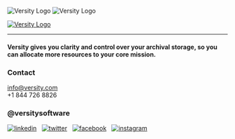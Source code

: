 
![Versity Logo](https://www.versity.com/wp-content/themes/versity-theme/assets/img/svg/logo.svg#gh-light-mode-only)
![Versity Logo](https://www.versity.com/wp-content/themes/versity-theme/assets/img/svg/logo-white.svg#gh-dark-mode-only)


[![Versity Logo](https://github.com/versity/versitygw/assets/50177554/e1f74c2f-c6a2-4c01-b205-aa65a280538d)](https://versity.com)

***

#### Versity gives you clarity and control over your archival storage, so you can allocate more resources to your core mission.

### Contact 
info@versity.com <br />
+1 844 726 8826

### @versitysoftware 
[![linkedin](https://github.com/versity/versitygw/assets/50177554/591c109f-3206-45c9-9b7f-8882be8577c2)](https://www.linkedin.com/company/versity/) &nbsp; 
[![twitter](https://github.com/versity/versitygw/assets/50177554/670fc912-87c8-43f1-a4e0-377f5acc479d)](https://twitter.com/VersitySoftware) &nbsp;
[![facebook](https://github.com/versity/versitygw/assets/50177554/6734c42f-5581-45e8-ab0e-f099ff0fb469)](https://www.facebook.com/versitysoftware) &nbsp;
[![instagram](https://github.com/versity/versitygw/assets/50177554/d1951172-6455-4d4b-8779-12979b397dcd)](https://www.instagram.com/versitysoftware/) &nbsp;
